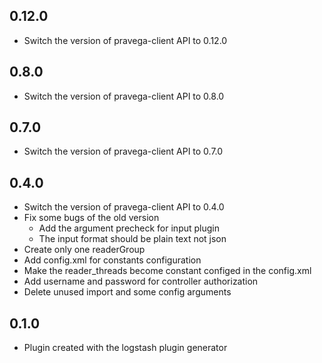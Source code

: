 ## 0.12.0
- Switch the version of pravega-client API to 0.12.0

## 0.8.0
- Switch the version of pravega-client API to 0.8.0

## 0.7.0
- Switch the version of pravega-client API to 0.7.0

## 0.4.0
 - Switch the version of pravega-client API to 0.4.0
  - Fix some bugs of the old version
      - Add the argument precheck for input plugin
      - The input format should be plain text not json
  - Create only one readerGroup
  - Add config.xml for constants configuration
  - Make the reader_threads become constant configed in the config.xml
  - Add username and password for controller authorization
  - Delete unused import and some config arguments

## 0.1.0
  - Plugin created with the logstash plugin generator

